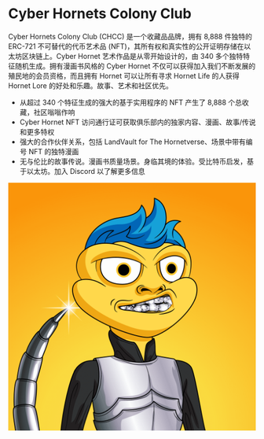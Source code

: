 # Cyber Hornets Colony Club

Cyber Hornets Colony Club (CHCC) 是一个收藏品品牌，拥有 8,888 件独特的 ERC-721 不可替代的代币艺术品 (NFT)，其所有权和真实性的公开证明存储在以太坊区块链上。Cyber Hornet 艺术作品是从零开始设计的，由 340 多个独特特征随机生成。拥有漫画书风格的 Cyber Hornet 不仅可以获得加入我们不断发展的殖民地的会员资格，而且拥有 Hornet 可以让所有寻求 Hornet Life 的人获得 Hornet Lore 的好处和乐趣。故事、艺术和社区优先。

- 从超过 340 个特征生成的强大的基于实用程序的 NFT 产生了 8,888 个总收藏，社区嗡嗡作响
- Cyber Hornet NFT 访问通行证可获取俱乐部内的独家内容、漫画、故事/传说和更多特权
- 强大的合作伙伴关系，包括 LandVault for The Hornetverse、场景中带有编号 NFT 的独特漫画
- 无与伦比的故事传说。漫画书质量场景。身临其境的体验。受比特币启发，基于以太坊。加入 Discord 以了解更多信息

![NFT](unnamed.png)
